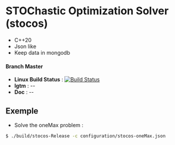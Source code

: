 # STOChastic Optimization Solver (stocos)

- C++20
- Json like
- Keep data in mongodb


#### Branch Master 
- **Linux Build Status** : [![Build Status](https://travis-ci.org/Jxtopher/stocos.svg?branch=master)](https://travis-ci.org/Jxtopher/stocos)
- **lgtm** : --
- **Doc** : --

## Exemple

* Solve the oneMax problem :

```bash
$ ./build/stocos-Release -c configuration/stocos-oneMax.json
```


